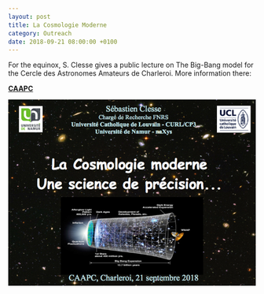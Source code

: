 ```yaml
---
layout: post
title: La Cosmologie Moderne
category: Outreach
date: 2018-09-21 08:00:00 +0100
---
```


For the equinox, S. Clesse gives a public lecture on The Big-Bang
model for the Cercle des Astronomes Amateurs de Charleroi. More
information there:

[**CAAPC**](http://caapc.be/calendrier%202011.html)

![CAAPC_first_slide](/assets/images/outreach/cosmologie_Charleroi.jpg)
